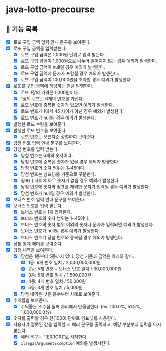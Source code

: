# java-lotto-precourse

## 🎱 기능 목록

- [X] 로또 구입 금액 입력 안내 문구를 보여준다.
- [X] 로또 구입 금액을 입력받는다.
    - [X] 로또 구입 금액은 1,000원 단위로 입력 받는다.
    - [X] 로또 구입 금액이 1,000원으로 나누어 떨어지지 않는 경우 예외가 발생한다.
    - [X] 로또 구입 금액이 null일 경우 예외가 발생한다.
    - [X] 로또 구입 금액에 문자가 포함될 경우 예외가 발생한다.
    - [X] 로또 구입 금액이 100,000원을 초과할 경우 예외가 발생한다.
- [X] 로또를 구입 금액에 해당하는 만큼 발행한다.
    - [X] 로또 1장의 가격은 1,000원이다.
    - [X] 1장의 로또는 6개의 번호를 가진다.
    - [X] 로또 번호에 중복된 숫자가 있으면 예외가 발생한다.
    - [X] 로또 번호가 1에서 45 사이가 아닌 경우 예외가 발생한다.
    - [X] 로또 번호가 null일 경우 예외가 발생한다.
- [X] 발행한 로또 수량을 보여준다.
- [X] 발행한 로또 번호를 보여준다.
    - [X] 로또 번호는 오름차순 정렬하여 보여준다.
- [X] 당첨 번호 입력 안내 문구를 보여준다.
- [X] 당첨 번호를 입력 받는다.
    - [X] 당첨 번호는 6개의 숫자이다.
    - [X] 당첨 번호에 중복된 숫자가 있을 경우 예외가 발생한다.
    - [X] 당첨 번호의 숫자 범위는 1~45이다.
    - [X] 당첨 번호는 쉼표(,)를 기준으로 구분한다.
    - [X] 쉼표(,) 사이에 아무 숫자가 없을 경우 예외가 발생한다.
    - [X] 당첨 번호에 숫자와 쉼표를 제외한 문자가 입력될 경우 예외가 발생한다.
    - [X] 당첨 번호가 null일 경우 예외가 발생한다.
- [X] 보너스 번호 입력 안내 문구를 보여준다.
- [X] 보너스 번호를 입력 받는다.
    - [X] 보너스 번호는 1개 입력한다.
    - [X] 보너스 번호의 숫자 범위는 1~45이다.
    - [X] 보너스 번호의 숫자 범위 이외의 숫자나 문자가 입력되면 예외가 발생한다.
    - [X] 보너스 번호가 null일 경우 예외가 발생한다.
    - [X] 보너스 번호가 당첨 번호와 중복될 경우 예외가 발생한다.
- [X] 당첨 통계 헤더를 보여준다.
- [X] 당첨 내역을 보여준다.
    - [X] 당첨은 1등부터 5등까지 있다. 당첨 기준과 금액은 아래와 같다.
        - [X] 1등: 6개 번호 일치 / 2,000,000,000원
        - [X] 2등: 5개 번호 + 보너스 번호 일치 / 30,000,000원
        - [X] 3등: 5개 번호 일치 / 1,500,000원
        - [X] 4등: 4개 번호 일치 / 50,000원
        - [X] 5등: 3개 번호 일치 / 5,000원
    - [X] 당첨 내역은 낮은 등수부터 차례로 보여준다.
- [X] 수익률을 보여준다.
    - [X] 수익률은 소수점 둘째 자리에서 반올림한다. (ex. 100.0%, 51.5%, 1,000,000.0%)
  
- [X] 숫자를 출력할 경우 천(1000) 단위로 쉼표(,)를 사용한다.
- [X] 사용자가 잘못된 값을 입력할 시 에러 문구를 출력하고, 해당 부분부터 입력을 다시 받는다.
    - [X] 에러 문구는 “[ERROR]”로 시작한다.
    - [X] `IllegalArgumentException` 예외를 발생시킨다.
